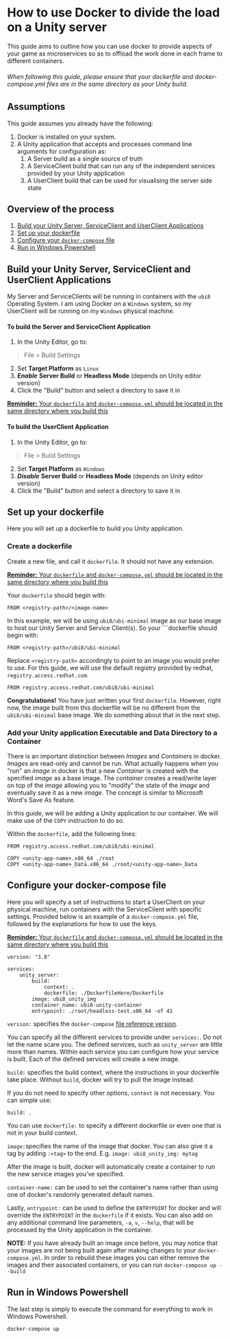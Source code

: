 # How to use Docker to divide the load on a Unity server
This guide aims to outline how you can use docker to provide aspects of your game as microservices so as to offload the work done in each frame to different containers.

###### When following this guide, please ensure that your dockerfile and docker-compose.yml files are in the same directory as your Unity build.

## Assumptions
This guide assumes you already have the following:
1. Docker is installed on your system.
2. A Unity application that accepts and processes command line arguments for configuration as:
    1. A Server build as a single source of truth
    2. A ServiceClient build that can run any of the independent services provided by your Unity application
    3. A UserClient build that can be used for visualising the server side state

## Overview of the process
1. [Build your Unity Server, ServiceClient and UserClient Applications](#build-your-unity-server-serviceclient-and-userclient-applications)
2. [Set up your dockerfile](#set-up-your-dockerfile)
3. [Configure your ```docker-compose``` file](#configure-your-docker-compose-file)
4. [Run in Windows Powershell](#run-in-windows-powershell)

## Build your Unity Server, ServiceClient and UserClient Applications
My Server and ServiceClients will be running in containers with the ```ubi8``` Operating System. I am using Docker on a ```Windows``` system, so my UserClient will be running on my ```Windows``` physical machine.

#### To build the Server and ServiceClient Application
1. In the Unity Editor, go to:
> File > Build Settings
2. Set **Target Platform** as ```Linux```
3. ***Enable*** **Server Build** or **Headless Mode** (depends on Unity editor version)
4. Click the "Build" button and select a directory to save it in

[**Reminder:** Your ```dockerfile``` and ```docker-compose.yml``` should be located in the same directory where you build this](#when-following-this-guide-please-ensure-that-your-dockerfile-and-docker-composeyml-files-are-in-the-same-directory-as-your-unity-build) 

#### To build the UserClient Application
1. In the Unity Editor, go to:
> File > Build Settings
2. Set **Target Platform** as ```Windows```
3. ***Disable*** **Server Build** or **Headless Mode** (depends on Unity editor version)
4. Click the "Build" button and select a directory to save it in

## Set up your dockerfile
Here you will set up a dockerfile to build you Unity application.

### Create a dockerfile
Create a new file, and call it ```dockerfile```. It should not have any extension.

[**Reminder:** Your ```dockerfile``` and ```docker-compose.yml``` should be located in the same directory where you build this](#when-following-this-guide-please-ensure-that-your-dockerfile-and-docker-composeyml-files-are-in-the-same-directory-as-your-unity-build) 

Your ```dockerfile``` should begin with:

    FROM <registry-path>/<image-name>

In this example, we will be using ```ubi8/ubi-minimal``` image as our base image to host our Unity Server and Service Client(s). So your ```dockerfile should begin with:

    FROM <registry-path>/ubi8/ubi-minimal

Replace ```<registry-path>``` accordingly to point to an image you would prefer to use. For this guide, we will use the default registry provided by redhat, ```registry.access.redhat.com```.

    FROM registry.access.redhat.com/ubi8/ubi-minimal

**Congratulations!** You have just written your first ```dockerfile```. However, right now, the image built from this dockerfile will be no different from the ```ubi8/ubi-minimal``` base image. We do something about that in the next step.

### Add your Unity application Executable and Data Directory to a Container
There is an important distinction between *Images* and *Containers* in docker. *Images* are read-only and cannot be run. What actually happens when you "run" an *image* in docker is that a new *Container* is created with the specified *image* as a base image. The *container* creates a read/write layer on top of the *image* allowing you to "modify" the state of the *image* and eventually save it as a new *image*. The concept is similar to Microsoft Word's Save As feature.

In this guide, we will be adding a Unity application to our container. We will make use of the ```COPY``` instruction to do so.

Within the ```dockerfile```, add the following lines:

    FROM registry.access.redhat.com/ubi8/ubi-minimal

    COPY <unity-app-name>.x86_64 ./root
    COPY <unity-app-name>_Data.x86_64 ./root/<unity-app-name>_Data

## Configure your docker-compose file
Here you will specify a set of instructions to start a UserClient on your physical machine, run containers with the ServiceClient with specific settings. Provided below is an example of a ```docker-compose.yml``` file, followed by the explanations for how to use the keys.

[**Reminder:** Your ```dockerfile``` and ```docker-compose.yml``` should be located in the same directory where you build this](#when-following-this-guide-please-ensure-that-your-dockerfile-and-docker-composeyml-files-are-in-the-same-directory-as-your-unity-build) 

    version: "3.8"

    services:
        unity_server:
            build:
                context: .
                dockerfile: ./DockerfileHere/Dockerfile
            image: ubi8_unity_img
            container_name: ubi8-unity-container
            entrypoint: ./root/headless-test.x86_64 -of 41

```version:``` specifies the ```docker-compose``` [file reference version](https://docs.docker.com/compose/compose-file/).

You can specify all the different services to provide under ```services:```. Do not let the name scare you. The defined services, such as ```unity_server``` are little more than names. Within each service you can configure how your service is built. Each of the defined services will create a new image.

```build:``` specifies the build context, where the instructions in your dockerfile take place. Without ```build```, docker will try to pull the image instead.

If you do not need to specify other options, ```context``` is not necessary. You can simple use:

```build: .```

You can use ```dockerfile:``` to specify a different dockerfile or even one that is not in your build context.

```image:```specifies the name of the image that docker. You can also give it a tag by adding ```:<tag>``` to the end. E.g. ```image: ubi8_unity_img: mytag```

After the image is built, docker will automatically create a container to run the new service images you've specified.

```container-name:``` can be used to set the container's name rather than using one of docker's randomly generated default names.

Lastly, ```entrypoint:``` can be used to define the ```ENTRYPOINT``` for docker and will override the ```ENTRYPOINT``` in the ```dockerfile``` if it exists. You can also add on any additional command line parameters, ```-a```, ```v```, ```--help```, that will be processed by the Unity application in the container.

**NOTE:** If you have already built an image once before, you may notice that your images are not being built again after making changes to your ```docker-compose.yml```. In order to rebuild these images you can either remove the images and their associated containers, or you can run ```docker-compose up --build```

## Run in Windows Powershell
The last step is simply to execute the command for everything to work in Windows Powershell.

    docker-compose up
